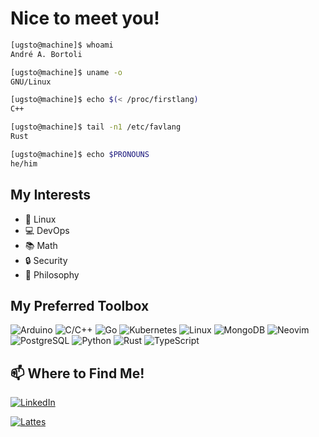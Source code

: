 # Nice to meet you!

```sh
[ugsto@machine]$ whoami
André A. Bortoli

[ugsto@machine]$ uname -o
GNU/Linux

[ugsto@machine]$ echo $(< /proc/firstlang)
C++

[ugsto@machine]$ tail -n1 /etc/favlang
Rust

[ugsto@machine]$ echo $PRONOUNS
he/him

```

## My Interests

- 🐧 Linux
- 💻 DevOps
- 📚 Math
- 🔒 Security
- 🤯 Philosophy

## My Preferred Toolbox

![Arduino](https://github-badges.bortoli.phd/Arduino-00979D.svg)
![C/C++](https://github-badges.bortoli.phd/C++-00599C.svg)
![Go](https://img.shields.io/badge/-Go-brightgreen?style=for-the-badge&logo=Go&logoColor=white&color=%2300ADD8)
![Kubernetes](https://github-badges.bortoli.phd/Kubernetes-3069DE.svg)
![Linux](https://github-badges.bortoli.phd/Linux-020202.svg)
![MongoDB](https://github-badges.bortoli.phd/MongoDB-47A248.svg)
![Neovim](https://github-badges.bortoli.phd/Neovim-57A143.svg)
![PostgreSQL](https://github-badges.bortoli.phd/PostgreSQL-4169E1.svg)
![Python](https://github-badges.bortoli.phd/Python-3776AB.svg)
![Rust](https://github-badges.bortoli.phd/Rust-000000.svg)
![TypeScript](https://github-badges.bortoli.phd/TypeScript-3178C6.svg)

## 📫 Where to Find Me!

[![LinkedIn](https://github-badges.bortoli.phd/LinkedIn-0A66C2.svg)](https://www.linkedin.com/in/andre-augusto-bortoli)

[![Lattes](https://github-badges.bortoli.phd/Lattes-04599c.svg)](http://lattes.cnpq.br/9821238466392539)

